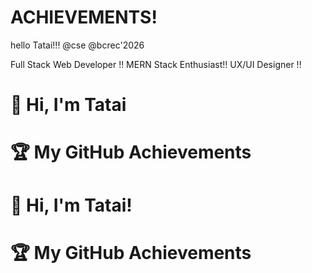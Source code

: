 # ACHIEVEMENTS!
hello Tatai!!!
@cse 
@bcrec'2026
<!DOCTYPE html>

Full Stack Web Developer !!
MERN Stack Enthusiast!!
UX/UI Designer !!
# 👋 Hi, I'm Tatai

# 🏆 My GitHub Achievements

# 👋 Hi, I'm Tatai!

# 🏆 My GitHub Achievements



